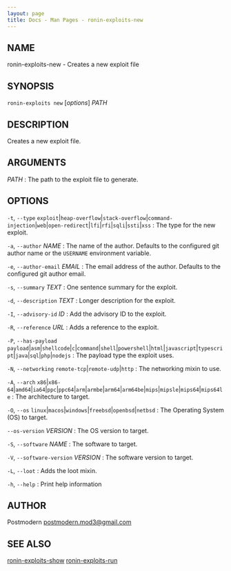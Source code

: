 ```yaml
---
layout: page
title: Docs - Man Pages - ronin-exploits-new
---
```


## NAME

ronin-exploits-new - Creates a new exploit file

## SYNOPSIS

`ronin-exploits new` [*options*] *PATH*

## DESCRIPTION

Creates a new exploit file.

## ARGUMENTS

*PATH*
: The path to the exploit file to generate.

## OPTIONS

`-t`, `--type` `exploit`\|`heap-overflow`\|`stack-overflow`\|`command-injection`\|`web`\|`open-redirect`\|`lfi`\|`rfi`\|`sqli`\|`ssti`\|`xss`
: The type for the new exploit.

`-a`, `--author` *NAME*
: The name of the author. Defaults to the configured git author name or the
  `USERNAME` environment variable.

`-e`, `--author-email` *EMAIL*
: The email address of the author. Defaults to the configured git author email.

`-s`, `--summary` *TEXT*
: One sentence summary for the exploit.

`-d`, `--description` *TEXT*
: Longer description for the exploit.

`-I`, `--advisory-id` *ID*
: Add the advisory ID to the exploit.

`-R`, `--reference` *URL*
: Adds a reference to the exploit.

`-P`, `--has-payload` `payload`\|`asm`\|`shellcode`\|`c`\|`command`\|`shell`\|`powershell`\|`html`\|`javascript`\|`typescript`\|`java`\|`sql`\|`php`\|`nodejs`
: The payload type the exploit uses.

`-N`, `--networking` `remote-tcp`\|`remote-udp`\|`http`
: The networking mixin to use.

`-A`, `--arch` `x86`\|`x86-64`\|`amd64`\|`ia64`\|`ppc`\|`ppc64`\|`arm`\|`armbe`\|`arm64`\|`arm64be`\|`mips`\|`mipsle`\|`mips64`\|`mips64le`
: The architecture to target.

`-O`, `--os` `linux`\|`macos`\|`windows`\|`freebsd`\|`openbsd`\|`netbsd`
: The Operating System (OS) to target.

`--os-version` *VERSION*
: The OS version to target.

`-S`, `--software` *NAME*
: The software to target.

`-V`, `--software-version` *VERSION*
: The software version to target.

`-L`, `--loot`
: Adds the loot mixin.

`-h`, `--help`
: Print help information

## AUTHOR

Postmodern <postmodern.mod3@gmail.com>

## SEE ALSO

[ronin-exploits-show](ronin-exploits-show.1.html) [ronin-exploits-run](ronin-exploits-run.1.html)

